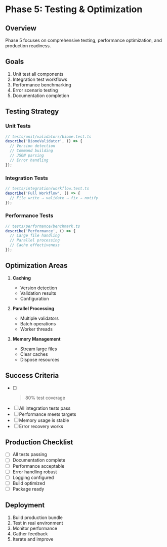 # Phase 5: Testing & Optimization

## Overview

Phase 5 focuses on comprehensive testing, performance optimization, and production readiness.

## Goals

1. Unit test all components
2. Integration test workflows
3. Performance benchmarking
4. Error scenario testing
5. Documentation completion

## Testing Strategy

### Unit Tests

```typescript
// tests/unit/validators/biome.test.ts
describe('BiomeValidator', () => {
  // Version detection
  // Command building
  // JSON parsing
  // Error handling
});
```

### Integration Tests

```typescript
// tests/integration/workflow.test.ts
describe('Full Workflow', () => {
  // File write → validate → fix → notify
});
```

### Performance Tests

```typescript
// tests/performance/benchmark.ts
describe('Performance', () => {
  // Large file handling
  // Parallel processing
  // Cache effectiveness
});
```

## Optimization Areas

1. **Caching**
   - Version detection
   - Validation results
   - Configuration

2. **Parallel Processing**
   - Multiple validators
   - Batch operations
   - Worker threads

3. **Memory Management**
   - Stream large files
   - Clear caches
   - Dispose resources

## Success Criteria

- [ ] >80% test coverage
- [ ] All integration tests pass
- [ ] Performance meets targets
- [ ] Memory usage is stable
- [ ] Error recovery works

## Production Checklist

- [ ] All tests passing
- [ ] Documentation complete
- [ ] Performance acceptable
- [ ] Error handling robust
- [ ] Logging configured
- [ ] Build optimized
- [ ] Package ready

## Deployment

1. Build production bundle
2. Test in real environment
3. Monitor performance
4. Gather feedback
5. Iterate and improve